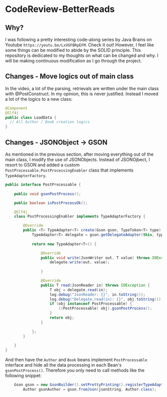 # CodeReview-BetterReads
## Why?
I was following a pretty interesting code-along series by Java Brains on Youtube `https://youtu.be/LxVGFBRpEFM`. Check it out!
However, I feel like some things can be modified to abide by the SOLID principle. 
This repository is dedicated to my thoughts on what can be changed and why.
I will be making continuous modification as I go through the project.

## Changes - Move logics out of main class
In the video, a lot of the parsing, retrievals are written under the main class with @PostConstruct.
In my opinion, this is never justified. Instead I moved a lot of the logics to a new class:
```Java
@Component
@Slf4j
public class LoadData {
  // All Author / Book creation logics
}
```

## Changes - JSONObject -> GSON
As mentioned in the previous section, after moving everything out of the main class, I modify the use of JSONObjects.
Instead of JSONOjbect, I resort to GSON and added a custom `PostProcessable.PostProcessingEnabler` class that implements `TypeAdapterFactory`.
```Java
public interface PostProcessable {
    
    public void gsonPostProcess();

    public boolean isPostProcessOk();

    @Slf4j
    class PostProcessingEnabler implements TypeAdapterFactory {

        @Override
        public <T> TypeAdapter<T> create(Gson gson, TypeToken<T> type) {
            TypeAdapter<T> delegate = gson.getDelegateAdapter(this, type);
            
            return new TypeAdapter<T>() {

                @Override
                public void write(JsonWriter out, T value) throws IOException {
                    delegate.write(out, value);
                    
                }

                @Override
                public T read(JsonReader in) throws IOException {
                    T obj = delegate.read(in);
                    log.debug("JsonReader: {}", in.toString());
                    log.debug("Delegate.read(in): {}", obj.toString());
                    if (obj instanceof PostProcessable) {
                        ((PostProcessable) obj).gsonPostProcess();
                    }
                    return obj;
                }
                
            };
        }
        
    }
}

```
And then have the `Author` and `Book` beans implement `PostProcessable` interface and hide all the data processing in each Bean's `gsonPostProcess()`. Therefore you only need to call methods like the following snippet: 
```Java
    Gson gson = new GsonBuilder().setPrettyPrinting().registerTypeAdapterFactory(new PostProcessable.PostProcessingEnabler()).create();
		Author gsonAuthor = gson.fromJson(jsonString, Author.class);
```
